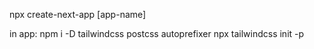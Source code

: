 npx create-next-app [app-name]

in app:
npm i -D tailwindcss postcss autoprefixer
npx tailwindcss init -p
